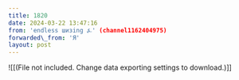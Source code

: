 ```yaml
---
title: 1820
date: 2024-03-22 13:47:16
from: 'endless шизing ⍼' (channel1162404975)
forwarded\_from: 'Я'
layout: post
---
```


![[(File not included. Change data exporting settings to download.)]]


